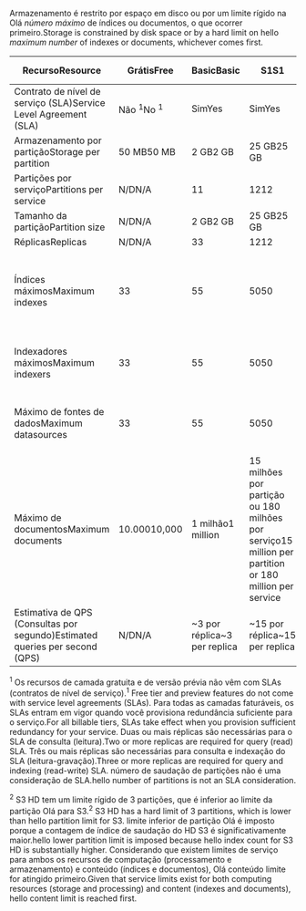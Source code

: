 <span data-ttu-id="a9fd4-101">Armazenamento é restrito por espaço em disco ou por um limite rígido na Olá *número máximo* de índices ou documentos, o que ocorrer primeiro.</span><span class="sxs-lookup"><span data-stu-id="a9fd4-101">Storage is constrained by disk space or by a hard limit on hello *maximum number* of indexes or documents, whichever comes first.</span></span>

| <span data-ttu-id="a9fd4-102">Recurso</span><span class="sxs-lookup"><span data-stu-id="a9fd4-102">Resource</span></span> | <span data-ttu-id="a9fd4-103">Grátis</span><span class="sxs-lookup"><span data-stu-id="a9fd4-103">Free</span></span> | <span data-ttu-id="a9fd4-104">Basic</span><span class="sxs-lookup"><span data-stu-id="a9fd4-104">Basic</span></span> | <span data-ttu-id="a9fd4-105">S1</span><span class="sxs-lookup"><span data-stu-id="a9fd4-105">S1</span></span> | <span data-ttu-id="a9fd4-106">S2</span><span class="sxs-lookup"><span data-stu-id="a9fd4-106">S2</span></span> | <span data-ttu-id="a9fd4-107">S3</span><span class="sxs-lookup"><span data-stu-id="a9fd4-107">S3</span></span> | <span data-ttu-id="a9fd4-108">S3 HD</span><span class="sxs-lookup"><span data-stu-id="a9fd4-108">S3 HD</span></span> |
| --- | --- | --- | --- | --- | --- | --- |
| <span data-ttu-id="a9fd4-109">Contrato de nível de serviço (SLA)</span><span class="sxs-lookup"><span data-stu-id="a9fd4-109">Service Level Agreement (SLA)</span></span> |<span data-ttu-id="a9fd4-110">Não <sup>1</sup></span><span class="sxs-lookup"><span data-stu-id="a9fd4-110">No <sup>1</sup></span></span> |<span data-ttu-id="a9fd4-111">Sim</span><span class="sxs-lookup"><span data-stu-id="a9fd4-111">Yes</span></span> |<span data-ttu-id="a9fd4-112">Sim</span><span class="sxs-lookup"><span data-stu-id="a9fd4-112">Yes</span></span> |<span data-ttu-id="a9fd4-113">Sim</span><span class="sxs-lookup"><span data-stu-id="a9fd4-113">Yes</span></span> |<span data-ttu-id="a9fd4-114">Sim</span><span class="sxs-lookup"><span data-stu-id="a9fd4-114">Yes</span></span> |<span data-ttu-id="a9fd4-115">Sim</span><span class="sxs-lookup"><span data-stu-id="a9fd4-115">Yes</span></span> |
| <span data-ttu-id="a9fd4-116">Armazenamento por partição</span><span class="sxs-lookup"><span data-stu-id="a9fd4-116">Storage per partition</span></span> |<span data-ttu-id="a9fd4-117">50 MB</span><span class="sxs-lookup"><span data-stu-id="a9fd4-117">50 MB</span></span> |<span data-ttu-id="a9fd4-118">2 GB</span><span class="sxs-lookup"><span data-stu-id="a9fd4-118">2 GB</span></span> |<span data-ttu-id="a9fd4-119">25 GB</span><span class="sxs-lookup"><span data-stu-id="a9fd4-119">25 GB</span></span> |<span data-ttu-id="a9fd4-120">100 GB</span><span class="sxs-lookup"><span data-stu-id="a9fd4-120">100 GB</span></span> |<span data-ttu-id="a9fd4-121">200 GB</span><span class="sxs-lookup"><span data-stu-id="a9fd4-121">200 GB</span></span> |<span data-ttu-id="a9fd4-122">200 GB</span><span class="sxs-lookup"><span data-stu-id="a9fd4-122">200 GB</span></span> |
| <span data-ttu-id="a9fd4-123">Partições por serviço</span><span class="sxs-lookup"><span data-stu-id="a9fd4-123">Partitions per service</span></span> |<span data-ttu-id="a9fd4-124">N/D</span><span class="sxs-lookup"><span data-stu-id="a9fd4-124">N/A</span></span> |<span data-ttu-id="a9fd4-125">1</span><span class="sxs-lookup"><span data-stu-id="a9fd4-125">1</span></span> |<span data-ttu-id="a9fd4-126">12</span><span class="sxs-lookup"><span data-stu-id="a9fd4-126">12</span></span> |<span data-ttu-id="a9fd4-127">12</span><span class="sxs-lookup"><span data-stu-id="a9fd4-127">12</span></span> |<span data-ttu-id="a9fd4-128">12</span><span class="sxs-lookup"><span data-stu-id="a9fd4-128">12</span></span> |<span data-ttu-id="a9fd4-129">3 <sup>2</sup></span><span class="sxs-lookup"><span data-stu-id="a9fd4-129">3 <sup>2</sup></span></span> |
| <span data-ttu-id="a9fd4-130">Tamanho da partição</span><span class="sxs-lookup"><span data-stu-id="a9fd4-130">Partition size</span></span> |<span data-ttu-id="a9fd4-131">N/D</span><span class="sxs-lookup"><span data-stu-id="a9fd4-131">N/A</span></span> |<span data-ttu-id="a9fd4-132">2 GB</span><span class="sxs-lookup"><span data-stu-id="a9fd4-132">2 GB</span></span> |<span data-ttu-id="a9fd4-133">25 GB</span><span class="sxs-lookup"><span data-stu-id="a9fd4-133">25 GB</span></span> |<span data-ttu-id="a9fd4-134">100 GB</span><span class="sxs-lookup"><span data-stu-id="a9fd4-134">100 GB</span></span> |<span data-ttu-id="a9fd4-135">200 GB</span><span class="sxs-lookup"><span data-stu-id="a9fd4-135">200 GB</span></span> |<span data-ttu-id="a9fd4-136">200 GB</span><span class="sxs-lookup"><span data-stu-id="a9fd4-136">200 GB</span></span> |
| <span data-ttu-id="a9fd4-137">Réplicas</span><span class="sxs-lookup"><span data-stu-id="a9fd4-137">Replicas</span></span> |<span data-ttu-id="a9fd4-138">N/D</span><span class="sxs-lookup"><span data-stu-id="a9fd4-138">N/A</span></span> |<span data-ttu-id="a9fd4-139">3</span><span class="sxs-lookup"><span data-stu-id="a9fd4-139">3</span></span> |<span data-ttu-id="a9fd4-140">12</span><span class="sxs-lookup"><span data-stu-id="a9fd4-140">12</span></span> |<span data-ttu-id="a9fd4-141">12</span><span class="sxs-lookup"><span data-stu-id="a9fd4-141">12</span></span> |<span data-ttu-id="a9fd4-142">12</span><span class="sxs-lookup"><span data-stu-id="a9fd4-142">12</span></span> |<span data-ttu-id="a9fd4-143">12</span><span class="sxs-lookup"><span data-stu-id="a9fd4-143">12</span></span> |
| <span data-ttu-id="a9fd4-144">Índices máximos</span><span class="sxs-lookup"><span data-stu-id="a9fd4-144">Maximum indexes</span></span> |<span data-ttu-id="a9fd4-145">3</span><span class="sxs-lookup"><span data-stu-id="a9fd4-145">3</span></span> |<span data-ttu-id="a9fd4-146">5</span><span class="sxs-lookup"><span data-stu-id="a9fd4-146">5</span></span> |<span data-ttu-id="a9fd4-147">50</span><span class="sxs-lookup"><span data-stu-id="a9fd4-147">50</span></span> |<span data-ttu-id="a9fd4-148">200</span><span class="sxs-lookup"><span data-stu-id="a9fd4-148">200</span></span> |<span data-ttu-id="a9fd4-149">200</span><span class="sxs-lookup"><span data-stu-id="a9fd4-149">200</span></span> |<span data-ttu-id="a9fd4-150">1000 por partição ou 3000 por serviço</span><span class="sxs-lookup"><span data-stu-id="a9fd4-150">1000 per partition or 3000 per service</span></span> |
| <span data-ttu-id="a9fd4-151">Indexadores máximos</span><span class="sxs-lookup"><span data-stu-id="a9fd4-151">Maximum indexers</span></span> |<span data-ttu-id="a9fd4-152">3</span><span class="sxs-lookup"><span data-stu-id="a9fd4-152">3</span></span> |<span data-ttu-id="a9fd4-153">5</span><span class="sxs-lookup"><span data-stu-id="a9fd4-153">5</span></span> |<span data-ttu-id="a9fd4-154">50</span><span class="sxs-lookup"><span data-stu-id="a9fd4-154">50</span></span> |<span data-ttu-id="a9fd4-155">200</span><span class="sxs-lookup"><span data-stu-id="a9fd4-155">200</span></span> |<span data-ttu-id="a9fd4-156">200</span><span class="sxs-lookup"><span data-stu-id="a9fd4-156">200</span></span> |<span data-ttu-id="a9fd4-157">Não há suporte do indexador</span><span class="sxs-lookup"><span data-stu-id="a9fd4-157">No indexer support</span></span> |
| <span data-ttu-id="a9fd4-158">Máximo de fontes de dados</span><span class="sxs-lookup"><span data-stu-id="a9fd4-158">Maximum datasources</span></span> |<span data-ttu-id="a9fd4-159">3</span><span class="sxs-lookup"><span data-stu-id="a9fd4-159">3</span></span> |<span data-ttu-id="a9fd4-160">5</span><span class="sxs-lookup"><span data-stu-id="a9fd4-160">5</span></span> |<span data-ttu-id="a9fd4-161">50</span><span class="sxs-lookup"><span data-stu-id="a9fd4-161">50</span></span> |<span data-ttu-id="a9fd4-162">200</span><span class="sxs-lookup"><span data-stu-id="a9fd4-162">200</span></span> |<span data-ttu-id="a9fd4-163">200</span><span class="sxs-lookup"><span data-stu-id="a9fd4-163">200</span></span> |<span data-ttu-id="a9fd4-164">Não há suporte do indexador</span><span class="sxs-lookup"><span data-stu-id="a9fd4-164">No indexer support</span></span> |
| <span data-ttu-id="a9fd4-165">Máximo de documentos</span><span class="sxs-lookup"><span data-stu-id="a9fd4-165">Maximum documents</span></span> |<span data-ttu-id="a9fd4-166">10.000</span><span class="sxs-lookup"><span data-stu-id="a9fd4-166">10,000</span></span> |<span data-ttu-id="a9fd4-167">1 milhão</span><span class="sxs-lookup"><span data-stu-id="a9fd4-167">1 million</span></span> |<span data-ttu-id="a9fd4-168">15 milhões por partição ou 180 milhões por serviço</span><span class="sxs-lookup"><span data-stu-id="a9fd4-168">15 million per partition or 180 million per service</span></span> |<span data-ttu-id="a9fd4-169">60 milhões por partição ou 720 milhões por serviço</span><span class="sxs-lookup"><span data-stu-id="a9fd4-169">60 million per partition or 720 million per service</span></span> |<span data-ttu-id="a9fd4-170">120 milhões por partição ou 1,4 bilhão por serviço</span><span class="sxs-lookup"><span data-stu-id="a9fd4-170">120 million per partition or 1.4 billion per service</span></span> |<span data-ttu-id="a9fd4-171">1 milhão por serviço, 200 milhões por partição</span><span class="sxs-lookup"><span data-stu-id="a9fd4-171">1 million per index or 200 million per partition</span></span> |
| <span data-ttu-id="a9fd4-172">Estimativa de QPS (Consultas por segundo)</span><span class="sxs-lookup"><span data-stu-id="a9fd4-172">Estimated queries per second (QPS)</span></span> |<span data-ttu-id="a9fd4-173">N/D</span><span class="sxs-lookup"><span data-stu-id="a9fd4-173">N/A</span></span> |<span data-ttu-id="a9fd4-174">~3 por réplica</span><span class="sxs-lookup"><span data-stu-id="a9fd4-174">~3 per replica</span></span> |<span data-ttu-id="a9fd4-175">~15 por réplica</span><span class="sxs-lookup"><span data-stu-id="a9fd4-175">~15 per replica</span></span> |<span data-ttu-id="a9fd4-176">~60 por réplica</span><span class="sxs-lookup"><span data-stu-id="a9fd4-176">~60 per replica</span></span> |<span data-ttu-id="a9fd4-177">~60 por réplica</span><span class="sxs-lookup"><span data-stu-id="a9fd4-177">~60 per replica</span></span> |<span data-ttu-id="a9fd4-178">>60 por réplica</span><span class="sxs-lookup"><span data-stu-id="a9fd4-178">>60 per replica</span></span> |

<span data-ttu-id="a9fd4-179"><sup>1</sup> Os recursos de camada gratuita e de versão prévia não vêm com SLAs (contratos de nível de serviço).</span><span class="sxs-lookup"><span data-stu-id="a9fd4-179"><sup>1</sup> Free tier and preview features do not come with service level agreements (SLAs).</span></span> <span data-ttu-id="a9fd4-180">Para todas as camadas faturáveis, os SLAs entram em vigor quando você provisiona redundância suficiente para o serviço.</span><span class="sxs-lookup"><span data-stu-id="a9fd4-180">For all billable tiers, SLAs take effect when you provision sufficient redundancy for your service.</span></span> <span data-ttu-id="a9fd4-181">Duas ou mais réplicas são necessárias para o SLA de consulta (leitura).</span><span class="sxs-lookup"><span data-stu-id="a9fd4-181">Two or more replicas are required for query (read) SLA.</span></span> <span data-ttu-id="a9fd4-182">Três ou mais réplicas são necessárias para consulta e indexação do SLA (leitura-gravação).</span><span class="sxs-lookup"><span data-stu-id="a9fd4-182">Three or more replicas are required for query and indexing (read-write) SLA.</span></span> <span data-ttu-id="a9fd4-183">número de saudação de partições não é uma consideração de SLA.</span><span class="sxs-lookup"><span data-stu-id="a9fd4-183">hello number of partitions is not an SLA consideration.</span></span> 

<span data-ttu-id="a9fd4-184"><sup>2</sup> S3 HD tem um limite rígido de 3 partições, que é inferior ao limite da partição Olá para S3.</span><span class="sxs-lookup"><span data-stu-id="a9fd4-184"><sup>2</sup> S3 HD has a hard limit of 3 partitions, which is lower than hello partition limit for S3.</span></span> <span data-ttu-id="a9fd4-185">limite inferior de partição Olá é imposto porque a contagem de índice de saudação do HD S3 é significativamente maior.</span><span class="sxs-lookup"><span data-stu-id="a9fd4-185">hello lower partition limit is imposed because hello index count for S3 HD is substantially higher.</span></span> <span data-ttu-id="a9fd4-186">Considerando que existem limites de serviço para ambos os recursos de computação (processamento e armazenamento) e conteúdo (índices e documentos), Olá conteúdo limite for atingido primeiro.</span><span class="sxs-lookup"><span data-stu-id="a9fd4-186">Given that service limits exist for both computing resources (storage and processing) and content (indexes and documents), hello content limit is reached first.</span></span>
